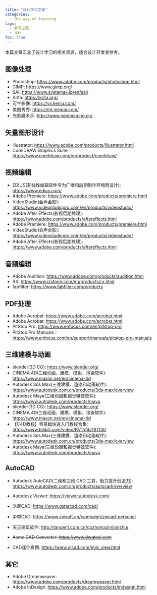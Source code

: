 ```yaml
---
title: "设计学习之路"
categories:
  - the-way-of-learning
tags:
  - 学习之路
  - 设计
toc: true
---
```


本篇文章汇总了设计学习的相关资源，适合设计开发者参考。

## 图像处理

* Photoshop: <https://www.adobe.com/products/photoshop.html>
* GIMP: <https://www.gimp.org/>
* SAI: <https://www.systemax.jp/en/sai/>
* Krita: <https://krita.org/>
* 可牛影像: <https://yx.keniu.com/>
* 美图秀秀: <https://mt.meipai.com/>
* 光影魔术手: <http://www.neoimaging.cn/>

## 矢量图形设计

* Illustrator: <https://www.adobe.com/products/illustrator.html>
* CorelDRAW Graphics Suite: <https://www.coreldraw.com/en/product/coreldraw/>

## 视频编辑

* EDIUS(非线性编辑软件专为广播和后期制作环境而设计): <https://www.edius.com/>
* Adobe Premiere: <https://www.adobe.com/products/premiere.html>
* VideoStudio(会声会影): <https://www.videostudiopro.com/en/products/videostudio/>
* Adobe After Effects(影视后期处理): <https://www.adobe.com/products/aftereffects.html>
* Adobe Premiere: <https://www.adobe.com/products/premiere.html>
* VideoStudio(会声会影): <https://www.videostudiopro.com/en/products/videostudio/>
* Adobe After Effects(影视后期处理): <https://www.adobe.com/products/aftereffects.html>

## 音频编辑

* Adobe Audition: <https://www.adobe.com/products/audition.html>
* RX: <https://www.izotope.com/en/products/rx.html>
* fabfilter: <https://www.fabfilter.com/products>

## PDF处理

* Adobe Acrobat: <https://www.adobe.com/acrobat.html>
* Adobe Acrobat: <https://www.adobe.com/acrobat.html>
* PitStop Pro: <https://www.enfocus.com/en/pitstop-pro>
* PitStop Pro Manuals：<https://www.enfocus.com/en/support/manuals/pitstop-pro-manuals>

## 三维建模与动画

* blender(3D CG): <https://www.blender.org/>
* CINEMA 4D(三维动画、建模、模拟、渲染软件): <https://www.maxon.net/en/cinema-4d>
* Autodesk 3ds Max(三维建模、渲染和动画软件): <https://www.autodesk.com.cn/products/3ds-max/overview>
* Autodesk Maya(三维动画和视觉特效软件): <https://www.autodesk.com/products/maya>
* blender(3D CG): <https://www.blender.org/>
* CINEMA 4D(三维动画、建模、模拟、渲染软件): <https://www.maxon.net/en/cinema-4d>
* 【C4D教程】零基础快速入门教程合集: <https://www.bilibili.com/video/BV1hf4y1B7C6/>
* Autodesk 3ds Max(三维建模、渲染和动画软件): <https://www.autodesk.com.cn/products/3ds-max/overview>
* Autodesk Maya(三维动画和视觉特效软件): <https://www.autodesk.com/products/maya>

## AutoCAD

* Autodesk AutoCAD(二维和三维 CAD 工具，助力提升创造力): <https://www.autodesk.com.cn/products/autocad/overview>
* Autodesk Viewer: <https://viewer.autodesk.com/>

* 浩辰CAD: <https://www.gstarcad.com/cad/>
* 中望CAD: <https://www.zwsoft.cn/campaign/zwcad-personal>
* 天正建筑软件: <http://tangent.com.cn/cpzhongxin/jianzhu/>
* ~~Acme CAD Converter: <https://www.dwgtool.com>~~
* CAD迷你看图: <https://www.olcad.com/mini_view.html>

## 其它

* Adobe Dreamweaver: <https://www.adobe.com/products/dreamweaver.html>
* Adobe InDesign: <https://www.adobe.com/products/indesign.html>
